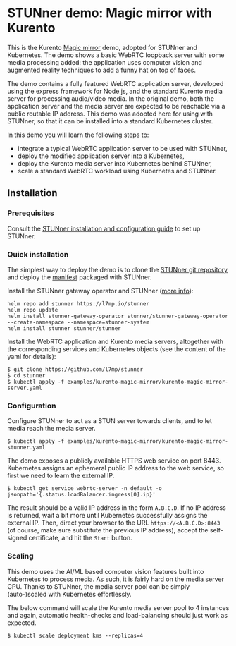 # STUNner demo: Magic mirror with Kurento

This is the Kurento [Magic
mirror](https://doc-kurento.readthedocs.io/en/stable/tutorials/node/tutorial-magicmirror.html)
demo, adopted for STUNner and Kubernetes. The demo shows a basic WebRTC loopback server with some
media processing added: the application uses computer vision and augmented reality techniques to
add a funny hat on top of faces.

The demo contains a fully featured WebRTC application server, developed using the express framework
for Node.js, and the standard Kurento media server for processing audio/video media. In the
original demo, both the application server and the media server are expected to be reachable via a
public routable IP address. This demo was adopted here for using with STUNner, so that it can be
installed into a standard Kubernetes cluster.

In this demo you will learn the following steps to:

- integrate a typical WebRTC application server to be used with STUNner,
- deploy the modified application server into a Kubernetes,
- deploy the Kurento media server into Kubernetes behind STUNner,
- scale a standard WebRTC workload using Kubernetes and STUNner.

## Installation

### Prerequisites

Consult the [STUNner installation and configuration guide](../../INSTALL.md) to set up STUNner.

### Quick installation

The simplest way to deploy the demo is to clone the [STUNner git
repository](https://github.com/l7mp/stunner) and deploy the
[manifest](kurento-magic-mirror-server.yaml) packaged with STUNner.

Install the STUNner gateway operator and STUNner ([more info](https://github.com/l7mp/stunner-helm)):

```console
helm repo add stunner https://l7mp.io/stunner
helm repo update
helm install stunner-gateway-operator stunner/stunner-gateway-operator --create-namespace --namespace=stunner-system
helm install stunner stunner/stunner
```

Install the WebRTC application and Kurento media servers, altogether with the corresponding services and Kubernetes objects (see the content of the yaml for details):

```console
$ git clone https://github.com/l7mp/stunner
$ cd stunner
$ kubectl apply -f examples/kurento-magic-mirror/kurento-magic-mirror-server.yaml
```

### Configuration
Configure STUNner to act as a STUN server towards clients, and to let media reach the media server.

```console
$ kubectl apply -f examples/kurento-magic-mirror/kurento-magic-mirror-stunner.yaml
```

The demo exposes a publicly available HTTPS web service on port 8443. Kubernetes assigns an
ephemeral public IP address to the web service, so first we need to learn the external IP.

```console
$ kubectl get service webrtc-server -n default -o jsonpath='{.status.loadBalancer.ingress[0].ip}'
```

The result should be a valid IP address in the form `A.B.C.D`. If no IP address is returned, wait a
bit more until Kubernetes successfully assigns the external IP. Then, direct your browser to the
URL `https://<A.B.C.D>:8443` (of course, make sure substitute the previous IP address), accept the
self-signed certificate, and hit the `Start` button.

### Scaling

This demo uses the AI/ML based computer vision features built into Kubernetes to process media. As
such, it is fairly hard on the media server CPU. Thanks to STUNner, the media server pool can be
simply (auto-)scaled with Kubernetes effortlessly.

The below command will scale the Kurento media server pool to 4 instances and again, automatic
health-checks and load-balancing should just work as expected.

```console
$ kubectl scale deployment kms --replicas=4
```